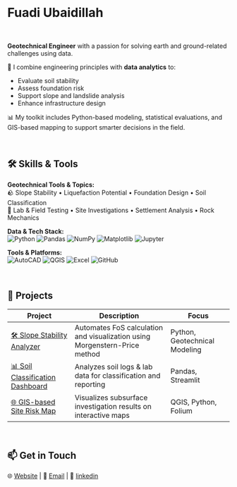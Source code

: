<br>

# Fuadi Ubaidillah

<br>

**Geotechnical Engineer** with a passion for solving earth and ground-related challenges using data.

🔎 I combine engineering principles with **data analytics** to:
- Evaluate soil stability
- Assess foundation risk
- Support slope and landslide analysis
- Enhance infrastructure design

📊 My toolkit includes Python-based modeling, statistical evaluations, and GIS-based mapping to support smarter decisions in the field.

<br>

## 🛠️ Skills & Tools

**Geotechnical Tools & Topics:**  
🪨 Slope Stability • Liquefaction Potential • Foundation Design • Soil Classification  
🧪 Lab & Field Testing • Site Investigations • Settlement Analysis • Rock Mechanics  

**Data & Tech Stack:**  
![Python](https://img.shields.io/badge/-Python-3776AB?style=flat&logo=python&logoColor=white)
![Pandas](https://img.shields.io/badge/-Pandas-150458?style=flat&logo=pandas)
![NumPy](https://img.shields.io/badge/-NumPy-013243?style=flat&logo=numpy)
![Matplotlib](https://img.shields.io/badge/-Matplotlib-11557c?style=flat)
![Jupyter](https://img.shields.io/badge/-Jupyter-F37626?style=flat&logo=jupyter&logoColor=white)

**Tools & Platforms:**  
![AutoCAD](https://img.shields.io/badge/-AutoCAD-e10e20?style=flat&logo=autodesk)
![QGIS](https://img.shields.io/badge/-QGIS-589632?style=flat)
![Excel](https://img.shields.io/badge/-Excel-217346?style=flat&logo=microsoft-excel&logoColor=white)
![GitHub](https://img.shields.io/badge/-GitHub-181717?style=flat&logo=github)

<br>

## 🧩 Projects

| Project | Description | Focus |
|--------|-------------|-------|
| [🛠️ Slope Stability Analyzer](https://github.com/fuadiubaidillah/slope-analyzer) | Automates FoS calculation and visualization using Morgenstern-Price method | Python, Geotechnical Modeling |
| [📊 Soil Classification Dashboard](https://github.com/fuadiubaidillah/soil-dashboard) | Analyzes soil logs & lab data for classification and reporting | Pandas, Streamlit |
| [🌐 GIS-based Site Risk Map](https://github.com/fuadiubaidillah/georisk-mapping) | Visualizes subsurface investigation results on interactive maps | QGIS, Python, Folium |

<br>

## 📫 Get in Touch

🌐 [Website](https://fuadiub.github.io/Portfolio/)  |  📧 [Email](mailto:fuadiub77@gmail.com)  |  💼 [linkedin](https://linkedin.com/in/fuadiubaidillah)

